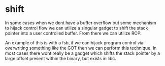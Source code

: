 # shift

In some cases when we dont have a buffer overflow but some mechanism to hijack control flow we can utilize a singular gadget to shift the stack pointer into a user controlled buffer. From there we can utilize ROP.

An example of this is with a fsb, if we can hijack program control via overwriting something like the GOT then we can perform this technique. In most cases there wont really be a gadget which shifts the stack pointer by a large offset present within the binary, but exists in libc.
